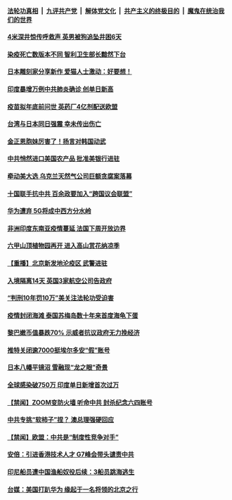 ####  [法轮功真相](../../../../basic/blob/master/README.md?t=06142102) &nbsp;|&nbsp; [九评共产党](../../../../9ping.md/blob/master/README.md?t=06142102) &nbsp;|&nbsp; [解体党文化](../../../../jtdwh.md/blob/master/README.md?t=06142102)  &nbsp;|&nbsp; [共产主义的终极目的](../../../../gczydzjmd.md/blob/master/README.md?t=06142102) &nbsp;|&nbsp; [魔鬼在统治我们的世界](../../../../mgztzwmdsj.md/blob/master/README.md?t=06142102) 

#### [4米深井惊传呼救声 英男被狗追坠井困6天](../pages/prog202/a102870906.md?t=06142102) 

#### [染疫死亡数版本不同 智利卫生部长黯然下台](../pages/prog202/a102870887.md?t=06142102) 

#### [日本雕刻家分享新作 爱猫人士激动：好要想！](../pages/prog202/a102870869.md?t=06142102) 

#### [印度暴增万例中共肺炎确诊 创单日新高](../pages/prog202/a102870871.md?t=06142102) 

#### [疫苗拟年底前问世 英药厂4亿剂配送欧盟](../pages/prog202/a102870778.md?t=06142102) 

#### [台湾与日本同日强震 幸未传出伤亡](../pages/prog202/a102870748.md?t=06142102) 

#### [金正恩胞妹厉害了！扬言对韩国动武](../pages/prog202/a102870716.md?t=06142102) 


#### [中共悄然进口美国农产品 批准美银行进驻](../pages/prog202/a102870573.md?t=06142102) 

#### [牵动美大选 乌克兰天然气公司巨额贪腐案落幕](../pages/prog202/a102870577.md?t=06142102) 

#### [十国联手抗中共 百余政要加入“跨国议会联盟”](../pages/prog202/a102870582.md?t=06142102) 

#### [华为遭弃 5G将成中西方分水岭](../pages/prog202/a102870446.md?t=06142102) 


#### [非洲印度东南亚疫情蔓延 法国下周开放边界](../pages/prog202/a102870384.md?t=06142102) 

#### [六甲山顶植物园再开 进入高山赏花纳凉季](../pages/prog202/a102870334.md?t=06142102) 

#### [【重播】北京新发地沦疫区 武警进驻](../pages/prog202/a102870258.md?t=06142102) 

#### [入境隔离14天 英国3家航空公司告政府](../pages/prog202/a102870209.md?t=06142102) 

#### [“判刑10年罚10万”美关注法轮功受迫害](../pages/prog202/a102870102.md?t=06142102) 

#### [疫情封闭海滩 泰国苏梅岛数十年来首度海龟下蛋](../pages/prog202/a102870036.md?t=06142102) 

#### [黎巴嫩币值暴跌70% 示威者抗议政府无力挽经济](../pages/prog202/a102869999.md?t=06142102) 

#### [推特关闭逾7000挺埃尔多安“假”账号](../pages/prog202/a102869936.md?t=06142102) 

#### [日本八幡平镜沼 雪融现“龙之眼”奇景](../pages/prog202/a102869890.md?t=06142102) 


#### [全球感染破750万 印度单日新增首次过万](../pages/prog202/a102869445.md?t=06142102) 

#### [【禁闻】ZOOM变防火墙 听命中共 封杀纪念六四账号](../pages/prog202/a102869686.md?t=06142102) 

#### [中共专挑“软柿子”捏？ 澳总理强硬回应](../pages/prog202/a102869598.md?t=06142102) 

#### [【禁闻】欧盟：中共是“制度性竞争对手”](../pages/prog202/a102869655.md?t=06142102) 

#### [安倍：引进香港技术人才 G7峰会带头谴责中共](../pages/prog202/a102869577.md?t=06142102) 

#### [印尼船员遭中国渔船奴役后续：3船员跳海逃生](../pages/prog202/a102869587.md?t=06142102) 

#### [台媒：美国打趴华为 缘起于一名将领的北京之行](../pages/prog202/a102869568.md?t=06142102) 

